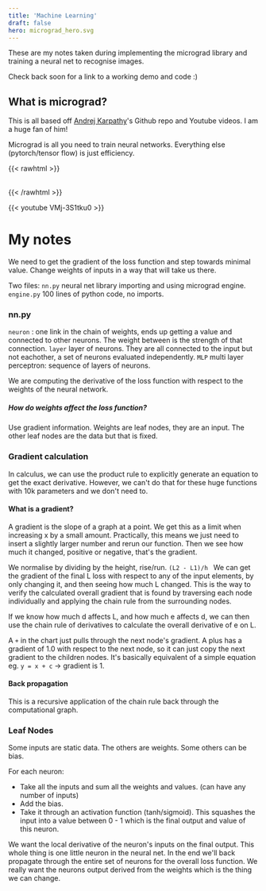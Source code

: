 ```yaml
---
title: 'Machine Learning'
draft: false
hero: micrograd_hero.svg
---
```


These are my notes taken during implementing the micrograd library and training a neural net to recognise images.

Check back soon for a link to a working demo and code :)

## What is micrograd?

This is all based off [Andrej Karpathy](https://en.wikipedia.org/wiki/Andrej_Karpathy)'s Github repo and Youtube videos.
I am a huge fan of him!

Micrograd is all you need to train neural networks. Everything else (pytorch/tensor flow) is just efficiency.

{{< rawhtml >}}
<div class="text-center">
<div class="github-card" data-github="karpathy/micrograd" data-width="400" data-height="" data-theme="default"></div>
<script src="//cdn.jsdelivr.net/github-cards/latest/widget.js"></script>
<br>
</div>
{{< /rawhtml >}}

{{< youtube VMj-3S1tku0 >}}

# My notes

We need to get the gradient of the loss function and step towards minimal value. Change weights of inputs in a way that
will take us there.

Two files:
`nn.py` neural net library importing and using micrograd engine.
`engine.py` 100 lines of python code, no imports.

### nn.py

`neuron` : one link in the chain of weights, ends up getting a value and connected to other neurons. The weight between
is the strength of that connection.
`layer` layer of neurons. They are all connected to the input but not eachother, a set of neurons evaluated
independently.
`MLP` multi layer perceptron: sequence of layers of neurons.

We are computing the derivative of the loss function with respect to the weights of the neural network.

##### How do weights affect the loss function?

Use gradient information. Weights are leaf nodes, they are an input. The other leaf nodes are the data but that is
fixed.

### Gradient calculation

In calculus, we can use the product rule to explicitly generate an equation to get the exact derivative.
However, we can't do that for these huge functions with 10k parameters and we don't need to.

#### What is a gradient?

A gradient is the slope of a graph at a point. We get this as a limit when increasing x by a small amount. Practically,
this means we just
need to insert a slightly larger number and rerun our function. Then we see how much it changed, positive or negative,
that's the gradient.

We normalise by dividing by the height, rise/run. `(L2 - L1)/h `
We can get the gradient of the final L loss with respect to any of the input elements, by only changing it, and then
seeing how much L changed. This is the way to verify the calculated overall gradient that is found by traversing each
node individually and applying the chain rule from the surrounding nodes.

If we know how much d affects L, and how much e affects d, we can then use the chain rule of derivatives to calculate
the overall derivative of e on L.

A `+` in the chart just pulls through the next node's gradient. A plus has a gradient of 1.0 with respect to the next
node, so it can just copy the next gradient to the children nodes. It's basically equivalent of a simple equation
eg. `y = x + c` -> gradient is 1.

#### Back propagation

This is a recursive application of the chain rule back through the computational graph.

### Leaf Nodes

Some inputs are static data. The others are weights. Some others can be bias.

For each neuron:

- Take all the inputs and sum all the weights and values. (can have any number of inputs)
- Add the bias.
- Take it through an activation function (tanh/sigmoid). This squashes the input into a value between 0 - 1 which is the
  final output and value of this neuron.

We want the local derivative of the neuron's inputs on the final output. This whole thing is one little neuron in the
neural net. In the end we'll back propagate through the entire set of neurons for the overall loss function. We really
want the neurons output derived from the weights which is the thing we can change.




